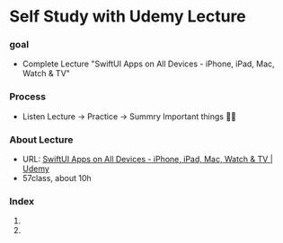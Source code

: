 Self Study with Udemy Lecture
====================

### goal 

 - Complete Lecture "SwiftUI Apps on All Devices - iPhone, iPad, Mac, Watch & TV"


### Process

- Listen Lecture -> Practice -> Summry Important things :man_student:

### About Lecture 

- URL:  [SwiftUI Apps on All Devices - iPhone, iPad, Mac, Watch & TV | Udemy](https://www.udemy.com/course/swiftui-apps-on-all-devices-iphone-ipad-mac-watch-tv/) 
- 57class, about 10h

### Index

1. 
2. 


